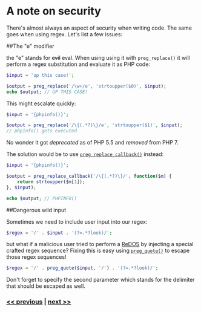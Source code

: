 # A note on security

There's almost always an aspect of security when writing code. The same goes when using regex. Let's list a few issues:

##The "e" modifier

the "e" stands for ~~evil~~ eval.  When using using it with `preg_replace()` it will perform a regex substitution and evaluate it as PHP code:

```php
$input = 'up this case!';

$output = preg_replace('/\w+/e', 'strtoupper($0)', $input);
echo $output; // UP THIS CASE!
```
This might escalate quickly:
```php
$input = '{phpinfo()}';

$output = preg_replace('/\{(.*?)\}/e', 'strtoupper($1)', $input);
// phpinfo() gets executed
```
No wonder it got *deprecated* as of PHP 5.5 and *removed* from PHP 7.

The solution would be to use [`preg_replace_callback()`](https://php.net/manual/en/function.preg-replace-callback.php) instead:

```php
$input = '{phpinfo()}';

$output = preg_replace_callback('/\{(.*?)\}/', function($m) {
    return strtoupper($m[1]);
}, $input);

echo $output; // PHPINFO()
```


##Dangerous wild input

Sometimes we need to include user input into our regex:
```php
$regex = '/' . $input . '(?=.*?look)/';
```
but what if a malicious user tried to perform a [ReDOS](https://en.wikipedia.org/wiki/ReDoS) by injecting a special crafted regex sequence?
Fixing this is easy using [`preg_quote()`](https://php.net/manual/en/function.preg-quote.php) to escape those regex sequences!

```php
$regex = '/' . preg_quote($input, '/') . '(?=.*?look)/';
```
Don't forget to specify the second parameter which stands for the delimiter that should be escaped as well.


### [<< previous](02%20Get%20to%20know%20the%20available%20php%20regex%20functions.md) | [next >>](04%20Comments.md)
